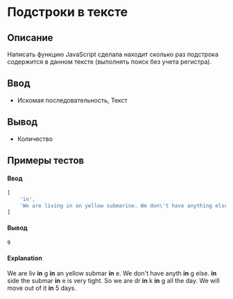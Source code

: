 # Подстроки в тексте

## Описание
Написать функцию JavaScript сделала находит сколько раз подстрока содержится в данном тексте (выполнять поиск без учета регистра).

## Ввод
- Искомая последовательность, Текст

## Вывод
- Количество

## Примеры тестов

#### Ввод
```js
[
	'in',
	'We are living in an yellow submarine. We don\'t have anything else. inside the submarine is very tight. So we are drinking all the day. We will move out of it in 5 days.'
]
```

#### Вывод
```
9
```

#### Explanation
We are liv **in** g **in** an yellow submar **in** e. We don't have anyth **in** g else. **in** side the submar **in** e is very tight. So we are dr **in** k **in** g all the day. We will move out of it **in** 5 days.
